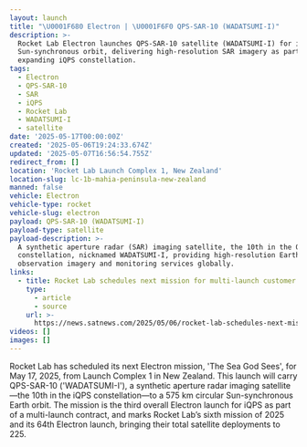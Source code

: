 ```yaml
---
layout: launch
title: "\U0001F680 Electron | \U0001F6F0 QPS-SAR-10 (WADATSUMI-I)"
description: >-
  Rocket Lab Electron launches QPS-SAR-10 satellite (WADATSUMI-I) for iQPS to
  Sun-synchronous orbit, delivering high-resolution SAR imagery as part of the
  expanding iQPS constellation.
tags:
  - Electron
  - QPS-SAR-10
  - SAR
  - iQPS
  - Rocket Lab
  - WADATSUMI-I
  - satellite
date: '2025-05-17T00:00:00Z'
created: '2025-05-06T19:24:33.674Z'
updated: '2025-05-07T16:56:54.755Z'
redirect_from: []
location: 'Rocket Lab Launch Complex 1, New Zealand'
location-slug: lc-1b-mahia-peninsula-new-zealand
manned: false
vehicle: Electron
vehicle-type: rocket
vehicle-slug: electron
payload: QPS-SAR-10 (WADATSUMI-I)
payload-type: satellite
payload-description: >-
  A synthetic aperture radar (SAR) imaging satellite, the 10th in the QPS
  constellation, nicknamed WADATSUMI-I, providing high-resolution Earth
  observation imagery and monitoring services globally.
links:
  - title: Rocket Lab schedules next mission for multi-launch customer iQPS
    type:
      - article
      - source
    url: >-
      https://news.satnews.com/2025/05/06/rocket-lab-schedules-next-mission-for-multi-launch-customer-iqps/
videos: []
images: []
---
```

Rocket Lab has scheduled its next Electron mission, 'The Sea God Sees', for May 17, 2025, from Launch Complex 1 in New Zealand. This launch will carry QPS-SAR-10 ('WADATSUMI-I'), a synthetic aperture radar imaging satellite—the 10th in the iQPS constellation—to a 575 km circular Sun-synchronous Earth orbit. The mission is the third overall Electron launch for iQPS as part of a multi-launch contract, and marks Rocket Lab’s sixth mission of 2025 and its 64th Electron launch, bringing their total satellite deployments to 225.
